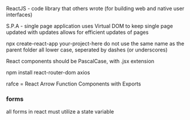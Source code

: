 ReactJS - code library that others wrote (for building web and native user interfaces)

S.P.A - single page application
    uses Virtual DOM to keep single page updated with updates
    allows for efficient updates of pages

npx create-react-app your-project-here
    do not use the same name as the parent folder
    all lower case, seperated by dashes (or underscores)

React components should be PascalCase, with .jsx extension

npm install react-router-dom axios

rafce = React Arrow Function Components with Exports

### forms

all forms in react must utilize a state variable